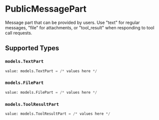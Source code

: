 # PublicMessagePart

Message part that can be provided by users. Use "text" for regular messages, "file" for attachments, or "tool_result" when responding to tool call requests.


## Supported Types

### `models.TextPart`

```python
value: models.TextPart = /* values here */
```

### `models.FilePart`

```python
value: models.FilePart = /* values here */
```

### `models.ToolResultPart`

```python
value: models.ToolResultPart = /* values here */
```

